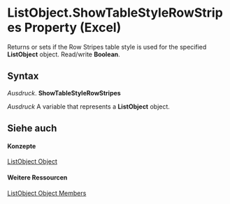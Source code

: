 
# ListObject.ShowTableStyleRowStripes Property (Excel)

Returns or sets if the Row Stripes table style is used for the specified  **ListObject** object. Read/write **Boolean**.


## Syntax

 _Ausdruck_. **ShowTableStyleRowStripes**

 _Ausdruck_ A variable that represents a **ListObject** object.


## Siehe auch


#### Konzepte


[ListObject Object](46de6c4f-8ce0-0c7d-da59-6e52f5eab612.md)
#### Weitere Ressourcen


[ListObject Object Members](http://msdn.microsoft.com/library/d34f895c-cf60-f644-866b-7b757716e7a6%28Office.15%29.aspx)
